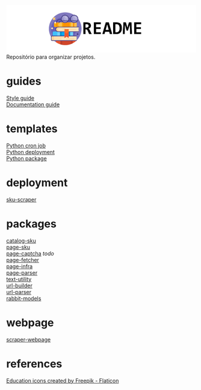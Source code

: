 <picture>
  <source media="(prefers-color-scheme: dark)" srcset="https://github.com/la-catalog/README/raw/main/res/readme_dark.png">
  <img alt="Shows an illustrated sun in light color mode and a moon with stars in dark color mode." src="https://github.com/la-catalog/README/raw/main/res/readme_light.png">
</picture>  
Repositório para organizar projetos.  

# guides
[Style guide](/STYLE_GUIDE.md)  
[Documentation guide](/DOCUMENTATION_GUIDE.md)

# templates
[Python cron job](https://github.com/thiagola92/python-cronjob)  
[Python deployment](https://github.com/thiagola92/python-deployment)  
[Python package](https://github.com/thiagola92/python-package)  

# deployment
[sku-scraper](https://github.com/thiagola92/sku-scraper)  

# packages
[catalog-sku](https://github.com/thiagola92/catalog-sku)  
[page-sku](https://github.com/thiagola92/page-sku)  
[page-captcha](https://github.com/thiagola92/page-captcha) *todo*  
[page-fetcher](https://github.com/thiagola92/page-fetcher)  
[page-infra](https://github.com/thiagola92/page-infra)  
[page-parser](https://github.com/thiagola92/page-parser)  
[text-utility](https://github.com/thiagola92/text-utility)  
[url-builder](https://github.com/thiagola92/url-builder)  
[url-parser](https://github.com/thiagola92/url-parser)  
[rabbit-models](https://github.com/thiagola92/rabbit-models)  

# webpage
[scraper-webpage](https://github.com/thiagola92/scraper-webpage)  

# references
<a href="https://www.flaticon.com/free-icons/education" title="education icons">Education icons created by Freepik - Flaticon</a>  
